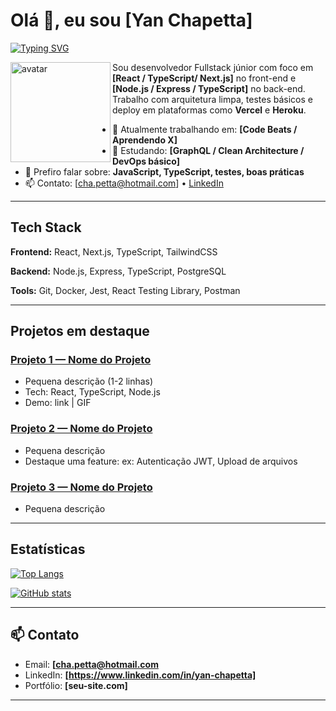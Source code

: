 <!-- substitua os placeholders entre colchetes -->


# Olá 👋, eu sou [Yan Chapetta]


[![Typing SVG](https://readme-typing-svg.demolab.com?size=24&duration=3000&color=000&background=fff&lines=Fullstack+Developer;React+|+Node.js+|+TypeScript;Open+to+Opportunities)](#)


<p>
<img align="left" width="160" src="[URL_DA_SUA_FOTO_OU_BADGE]" alt="avatar" />


Sou desenvolvedor Fullstack júnior com foco em **[React / TypeScript/ Next.js]** no front-end e **[Node.js / Express / TypeScript]** no back-end. Trabalho com arquitetura limpa, testes básicos e deploy em plataformas como **Vercel** e **Heroku**.


- 🔭 Atualmente trabalhando em: **[Code Beats / Aprendendo X]**
- 🌱 Estudando: **[GraphQL / Clean Architecture / DevOps básico]**
- 💬 Prefiro falar sobre: **JavaScript, TypeScript, testes, boas práticas**
- 📫 Contato: [cha.petta@hotmail.com] • [LinkedIn](https://www.linkedin.com/in/yan-chapetta)


</p>


---


## Tech Stack


**Frontend:** React, Next.js, TypeScript, TailwindCSS


**Backend:** Node.js, Express, TypeScript, PostgreSQL


**Tools:** Git, Docker, Jest, React Testing Library, Postman


---


## Projetos em destaque


### [Projeto 1 — Nome do Projeto](link_para_repositorio)
- Pequena descrição (1-2 linhas)
- Tech: React, TypeScript, Node.js
- Demo: link | GIF


### [Projeto 2 — Nome do Projeto](link_para_repositorio)
- Pequena descrição
- Destaque uma feature: ex: Autenticação JWT, Upload de arquivos


### [Projeto 3 — Nome do Projeto](link_para_repositorio)
- Pequena descrição


---


## Estatísticas


[![Top Langs](https://github-readme-stats.vercel.app/api/top-langs/?username=SEU_USERNAME&layout=compact)](https://github.com/SEU_USERNAME)


[![GitHub stats](https://github-readme-stats.vercel.app/api?username=SEU_USERNAME&show_icons=true)](https://github.com/SEU_USERNAME)


---


## 📫 Contato


- Email: **[cha.petta@hotmail.com**
- LinkedIn: **[https://www.linkedin.com/in/yan-chapetta]**
- Portfólio: **[seu-site.com]**


---


<!-- fim do template do profile README -->
